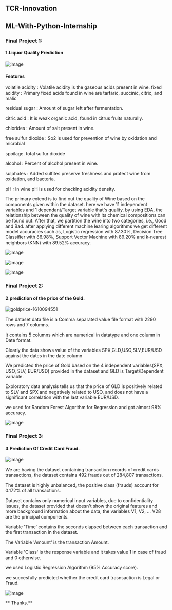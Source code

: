 ## TCR-Innovation
## ML-With-Python-Internship



### Final Project 1:

#### 1.Liquor Quality Prediction

![image](https://user-images.githubusercontent.com/86619476/139601676-2c6b50a0-95c8-434e-b215-603eff9a7c02.png)

#### Features

volatile acidity : Volatile acidity is the gaseous acids present in wine. fixed acidity : Primary fixed acids found in wine are tartaric, succinic, citric, and malic

residual sugar : Amount of sugar left after fermentation.

citric acid : It is weak organic acid, found in citrus fruits naturally.

chlorides : Amount of salt present in wine.

free sulfur dioxide : So2 is used for prevention of wine by oxidation and microbial

spoilage. total sulfur dioxide

alcohol : Percent of alcohol present in wine. 

sulphates : Added sulfites preserve freshness and protect wine from oxidation, and
bacteria.

pH : In wine pH is used for checking acidity
density.

The primary extend is to find out the quality of Wine based on the components given within the dataset.
here we have 11 independent variables and 1 dependant/Target variable that's quality. 
by using EDA, the relationship between the quality of wine with its chemical compositions can be found out.
After that, we partition the wine into two categories, i.e., Good and Bad.
after applying different machine learing algorithms we get different model accuracies such as,
Logistic regression with 87.30%, Decision Tree Classifier with 86.98%, Support Vector Machine with 89.20% and  k-nearest neighbors (KNN) with 89.52% accuracy.

![image](https://user-images.githubusercontent.com/86619476/139458329-b5b25ddd-c814-4814-bdd5-ce616bf1724c.png)

![image](https://user-images.githubusercontent.com/86619476/139458817-b48a36f2-2f4e-4896-b5c9-d4001ebb41a8.png)

![image](https://user-images.githubusercontent.com/86619476/139458446-a32299e0-8703-4b17-9e62-0dda2ab189ea.png)





### Final Project 2: 
#### 2.prediction of the price of the Gold.
![goldprice-1610094551](https://user-images.githubusercontent.com/86619476/139431892-6240297f-c9bb-477d-9640-07130f5b8237.jpg)


The dataset data file is a Comma separated value file format with 2290 rows and 7 columns.

It contains 5 columns which are numerical in datatype and one column in Date format.

Clearly the data shows value of the variables SPX,GLD,USO,SLV,EUR/USD
against the dates in the date column

We predicted the price of Gold based on the 4 independent variables(SPX, USO, SLV, EUR/USD) provided in the dataset and GLD  is Target/Dependent variable.

Exploratory data analysis tells us that the price of GLD  is positively related to SLV and SPX and negatively related to USO, and does not have a significant correlation with the last variable EUR/USD.

we used for Random Forest Algorithm for Regression and got almost 98% accuracy.

![image](https://user-images.githubusercontent.com/86619476/139462276-a33627c2-f241-4987-bf3b-2835773e2c41.png)




### Final Project 3: 
#### 3.Prediction Of Credit Card Fraud.


![image](https://user-images.githubusercontent.com/86619476/139601498-238bc35a-170a-43eb-9ccd-b576b4ba6669.png)

We are having the dataset containing transaction records of credit cards transactions, the dataset contains 492 frauds out of 284,807 transactions.

The dataset is highly unbalanced, the positive class (frauds) account for 0.172% of all transactions.

Dataset contains only numerical input variables, due to confidentiality issues, the dataset provided that doesn't show the original features and more background information about the data, the variables V1, V2, ... V28 are the principal components.

Variable 'Time' contains the seconds elapsed between each transaction and the first transaction in the dataset.

The Variable 'Amount' is the transaction Amount.

Variable 'Class' is the response variable and it takes value 1 in case of fraud and 0 otherwise.

we used Logistic Regression Algorithm (95% Accuracy score).

we succesfully predicted whether the credit card trasnsaction is Legal or Fraud.

![image](https://user-images.githubusercontent.com/86619476/139601247-0734ad11-8772-416c-9d9d-38362a620885.png)


** Thanks.**







